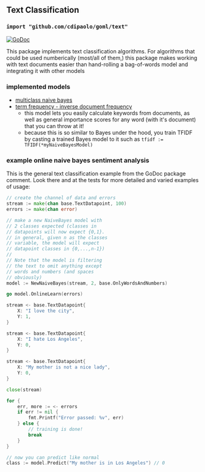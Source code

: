 ## Text Classification
### `import "github.com/cdipaolo/goml/text"`

[![GoDoc](https://godoc.org/github.com/cdipaolo/goml/text?status.svg)](https://godoc.org/github.com/cdipaolo/goml/text)

This package implements text classification algorithms. For algorithms that could be used numberically (most/all of them,) this package makes working with text documents easier than hand-rolling a bag-of-words model and integrating it with other models

### implemented models

- [multiclass naive bayes](bayes.go)
- [term frequency - inverse document frequency](tfidf.go)
  * this model lets you easily calculate keywords from documents, as well as general importance scores for any word (with it's document) that you can throw at it!
  * because this is so similar to Bayes under the hood, you train TFIDF by casting a trained Bayes model to it such as `tfidf := TFIDF(*myNaiveBayesModel)`

### example online naive bayes sentiment analysis

This is the general text classification example from the GoDoc package comment. Look there and at the tests for more detailed and varied examples of usage:
```go
// create the channel of data and errors
stream := make(chan base.TextDatapoint, 100)
errors := make(chan error)

// make a new NaiveBayes model with
// 2 classes expected (classes in
// datapoints will now expect {0,1}.
// in general, given n as the classes
// variable, the model will expect
// datapoint classes in {0,...,n-1})
//
// Note that the model is filtering
// the text to omit anything except
// words and numbers (and spaces
// obviously)
model := NewNaiveBayes(stream, 2, base.OnlyWordsAndNumbers)

go model.OnlineLearn(errors)

stream <- base.TextDatapoint{
	X: "I love the city",
	Y: 1,
}

stream <- base.TextDatapoint{
	X: "I hate Los Angeles",
	Y: 0,
}

stream <- base.TextDatapoint{
	X: "My mother is not a nice lady",
	Y: 0,
}

close(stream)

for {
	err, more := <- errors
	if err != nil {
		fmt.Printf("Error passed: %v", err)
	} else {
		// training is done!
		break
	}
}

// now you can predict like normal
class := model.Predict("My mother is in Los Angeles") // 0
```
